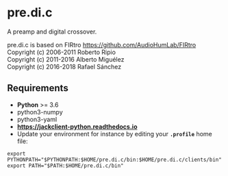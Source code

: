 # pre.di.c
A preamp and digital crossover.

pre.di.c is based on FIRtro https://github.com/AudioHumLab/FIRtro  
Copyright (c) 2006-2011 Roberto Ripio  
Copyright (c) 2011-2016 Alberto Miguélez  
Copyright (c) 2016-2018 Rafael Sánchez  

## Requirements

- **Python** >= 3.6
- python3-numpy
- python3-yaml
- **https://jackclient-python.readthedocs.io**
- Update your environment for instance by editing your **`.profile`** home file:
```
export PYTHONPATH="$PYTHONPATH:$HOME/pre.di.c/bin:$HOME/pre.di.c/clients/bin"
export PATH="$PATH:$HOME/pre.di.c/bin"
```
